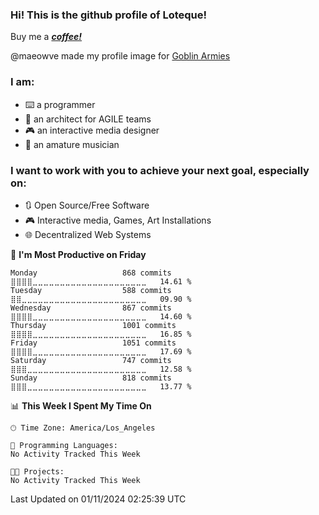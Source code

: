 ### Hi! This is the github profile of Loteque!
Buy me a **_[coffee!](https://donate.stripe.com/6oE02Y1xn75F6f6144)_**

@maeowve made my profile image for [Goblin Armies](https://pxlpush.itch.io/goblin-armies)
### I am: 
 - ⌨️ a programmer
 - 📐 an architect for AGILE teams
 - 🎮 an interactive media designer
 - 🎸 an amature musician

### I want to work with you to achieve your next goal, especially on:
  - 🔃 Open Source/Free Software
  - 🎮 Interactive media, Games, Art Installations
  - 🌐 Decentralized Web Systems

<!--START_SECTION:waka-->
📅 **I'm Most Productive on Friday** 

```text
Monday                   868 commits         ⣿⣿⣿⣿⣀⣀⣀⣀⣀⣀⣀⣀⣀⣀⣀⣀⣀⣀⣀⣀⣀⣀⣀⣀⣀   14.61 % 
Tuesday                  588 commits         ⣿⣿⣀⣀⣀⣀⣀⣀⣀⣀⣀⣀⣀⣀⣀⣀⣀⣀⣀⣀⣀⣀⣀⣀⣀   09.90 % 
Wednesday                867 commits         ⣿⣿⣿⣿⣀⣀⣀⣀⣀⣀⣀⣀⣀⣀⣀⣀⣀⣀⣀⣀⣀⣀⣀⣀⣀   14.60 % 
Thursday                 1001 commits        ⣿⣿⣿⣿⣀⣀⣀⣀⣀⣀⣀⣀⣀⣀⣀⣀⣀⣀⣀⣀⣀⣀⣀⣀⣀   16.85 % 
Friday                   1051 commits        ⣿⣿⣿⣿⣀⣀⣀⣀⣀⣀⣀⣀⣀⣀⣀⣀⣀⣀⣀⣀⣀⣀⣀⣀⣀   17.69 % 
Saturday                 747 commits         ⣿⣿⣿⣀⣀⣀⣀⣀⣀⣀⣀⣀⣀⣀⣀⣀⣀⣀⣀⣀⣀⣀⣀⣀⣀   12.58 % 
Sunday                   818 commits         ⣿⣿⣿⣀⣀⣀⣀⣀⣀⣀⣀⣀⣀⣀⣀⣀⣀⣀⣀⣀⣀⣀⣀⣀⣀   13.77 % 
```


📊 **This Week I Spent My Time On** 

```text
🕑︎ Time Zone: America/Los_Angeles

💬 Programming Languages: 
No Activity Tracked This Week

🐱‍💻 Projects: 
No Activity Tracked This Week
```


 Last Updated on 01/11/2024 02:25:39 UTC
<!--END_SECTION:waka-->
